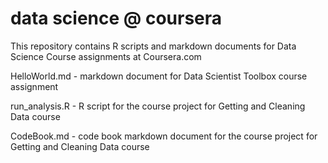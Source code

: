 # data science @ coursera


This repository contains R scripts and markdown documents for Data Science Course assignments at Coursera.com

HelloWorld.md - markdown document for Data Scientist Toolbox course assignment

run_analysis.R - R script for the course project for Getting and Cleaning Data course

CodeBook.md - code book markdown document for the course project for Getting and Cleaning Data course
